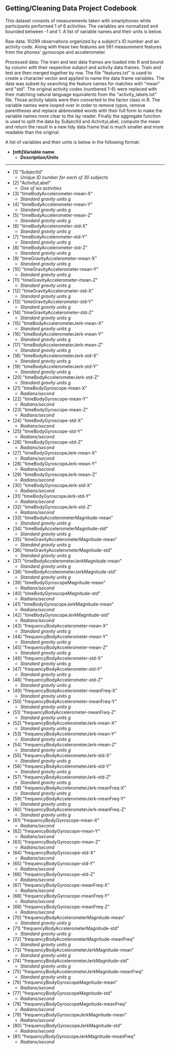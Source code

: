 ## Getting/Cleaning Data Project Codebook

This dataset consists of measurements taken with smartphones while participants performed 1 of 6 activities. The variables are normalized and bounded between -1 and 1. A list of variable names and their units is below. 

Raw data: 10299 observations organized by a subject's ID number and an activity code. Along with these two features are 561 measurement features from the phones' gyroscope and accelerometer. 

Processed data: The train and test data frames are loaded into R and bound by column with their respective subject and activity data frames. Train and test are then merged together by row. The file "features.txt" is used to create a character vector and applied to name the data frame variables. The data was subset by searching the feature names for matches with "mean" and "std". The original activity codes (numbered 1-6) were replaced with their matching natural language equivalents from the "activity_labels.txt" file. Those activity labels were then converted to the factor class in R. The variable names were looped over in order to remove typos, remove parentheses and replace abbreviated words with their full form to make the variable names more clear to the lay reader. Finally the aggregate function is used to split the data by SubjectId and ActivityLabel, compute the mean and return the result in a new tidy data frame that is much smaller and more readable than the original. 

A list of variables and their units is below in the following format:
* **[nth]Variable name**
  * **_Description/Units_**   

***

* \[1] "SubjectId"                                      	
  * *Unique ID number for each of 30 subjects*
* [2] "ActivityLabel"                                   	
  * *One of six activities*
* [3] "timeBodyAccelerometer-mean-X"                    	
  * *Standard gravity units g*
* [4] "timeBodyAccelerometer-mean-Y"                    	
  * *Standard gravity units g*
* [5] "timeBodyAccelerometer-mean-Z"                    	
  * *Standard gravity units g*
* [6] "timeBodyAccelerometer-std-X"                     	
  * *Standard gravity units g*
* [7] "timeBodyAccelerometer-std-Y"                     	
  * *Standard gravity units g*
* [8] "timeBodyAccelerometer-std-Z"                     	
  * *Standard gravity units g*
* [9] "timeGravityAccelerometer-mean-X"					
  * *Standard gravity units g*                 
* [10] "timeGravityAccelerometer-mean-Y"        		 	
  * *Standard gravity units g*        
* [11] "timeGravityAccelerometer-mean-Z"        			
  * *Standard gravity units g*         
* [12] "timeGravityAccelerometer-std-X"        			
  * *Standard gravity units g*   	       
* [13] "timeGravityAccelerometer-std-Y"        		 	
  * *Standard gravity units g*         
* [14] "timeGravityAccelerometer-std-Z"        		 	
  * *Standard gravity units g*         
* [15] "timeBodyAccelerometerJerk-mean-X"               	
  * *Standard gravity units g* 
* [16] "timeBodyAccelerometerJerk-mean-Y"               	
  * *Standard gravity units g* 
* [17] "timeBodyAccelerometerJerk-mean-Z"               	
  * *Standard gravity units g* 
* [18] "timeBodyAccelerometerJerk-std-X"                	
  * *Standard gravity units g* 
* [19] "timeBodyAccelerometerJerk-std-Y"                	
  * *Standard gravity units g* 
* [20] "timeBodyAccelerometerJerk-std-Z"                	
  * *Standard gravity units g* 
* [21] "timeBodyGyroscope-mean-X"       					
  * *Radians/second*              
* [22] "timeBodyGyroscope-mean-Y"  						
  * *Radians/second*                      
* [23] "timeBodyGyroscope-mean-Z"     					
  * *Radians/second*                   
* [24] "timeBodyGyroscope-std-X"      				   	
  * *Radians/second*                
* [25] "timeBodyGyroscope-std-Y"      				 	
  * *Radians/second*                  
* [26] "timeBodyGyroscope-std-Z"     						
  * *Radians/second*                    
* [27] "timeBodyGyroscopeJerk-mean-X" 					
  * *Radians/second*                   
* [28] "timeBodyGyroscopeJerk-mean-Y" 				  	
  * *Radians/second*                 
* [29] "timeBodyGyroscopeJerk-mean-Z" 				 	
  * *Radians/second*                  
* [30] "timeBodyGyroscopeJerk-std-X" 						
  * *Radians/second*                    
* [31] "timeBodyGyroscopeJerk-std-Y" 						
  * *Radians/second*                    
* [32] "timeBodyGyroscopeJerk-std-Z"    					
  * *Radians/second*                 
* [33] "timeBodyAccelerometerMagnitude-mean"             	
  * *Standard gravity units g*
* [34] "timeBodyAccelerometerMagnitude-std"              	
  * *Standard gravity units g*
* [35] "timeGravityAccelerometerMagnitude-mean"          	
  * *Standard gravity units g*
* [36] "timeGravityAccelerometerMagnitude-std"           	
  * *Standard gravity units g*
* [37] "timeBodyAccelerometerJerkMagnitude-mean"         	
  * *Standard gravity units g*
* [38] "timeBodyAccelerometerJerkMagnitude-std"         	
  * *Standard gravity units g* 
* [39] "timeBodyGyroscopeMagnitude-mean"             		
  * *Radians/second*    
* [40] "timeBodyGyroscopeMagnitude-std"                	
  * *Radians/second*  
* [41] "timeBodyGyroscopeJerkMagnitude-mean"           	
  * *Radians/second*  
* [42] "timeBodyGyroscopeJerkMagnitude-std"             	
  * *Radians/second* 
* [43] "frequencyBodyAccelerometer-mean-X"               	
  * *Standard gravity units g*
* [44] "frequencyBodyAccelerometer-mean-Y"             	
  * *Standard gravity units g*  
* [45] "frequencyBodyAccelerometer-mean-Z"             	
  * *Standard gravity units g*  
* [46] "frequencyBodyAccelerometer-std-X"                
  * *Standard gravity units g*
* [47] "frequencyBodyAccelerometer-std-Y"               	
  * *Standard gravity units g* 
* [48] "frequencyBodyAccelerometer-std-Z"                	
  * *Standard gravity units g*
* [49] "frequencyBodyAccelerometer-meanFreq-X"           	
  * *Standard gravity units g*
* [50] "frequencyBodyAccelerometer-meanFreq-Y"           	
  * *Standard gravity units g*
* [51] "frequencyBodyAccelerometer-meanFreq-Z"           	
  * *Standard gravity units g*
* [52] "frequencyBodyAccelerometerJerk-mean-X"           	
  * *Standard gravity units g*
* [53] "frequencyBodyAccelerometerJerk-mean-Y"          	
  * *Standard gravity units g* 
* [54] "frequencyBodyAccelerometerJerk-mean-Z"          	
  * *Standard gravity units g* 
* [55] "frequencyBodyAccelerometerJerk-std-X"           	
  * *Standard gravity units g* 
* [56] "frequencyBodyAccelerometerJerk-std-Y"           	
  * *Standard gravity units g* 
* [57] "frequencyBodyAccelerometerJerk-std-Z"            	
  * *Standard gravity units g*
* [58] "frequencyBodyAccelerometerJerk-meanFreq-X"       	
  * *Standard gravity units g*
* [59] "frequencyBodyAccelerometerJerk-meanFreq-Y"       	
  * *Standard gravity units g*
* [60] "frequencyBodyAccelerometerJerk-meanFreq-Z"      	
  * *Standard gravity units g* 
* [61] "frequencyBodyGyroscope-mean-X"         			
  * *Radians/second*          
* [62] "frequencyBodyGyroscope-mean-Y"                   	
  * *Radians/second*
* [63] "frequencyBodyGyroscope-mean-Z"                   	
  * *Radians/second*
* [64] "frequencyBodyGyroscope-std-X"                    	
  * *Radians/second*
* [65] "frequencyBodyGyroscope-std-Y"                    	
  * *Radians/second*
* [66] "frequencyBodyGyroscope-std-Z"                    	
  * *Radians/second*
* [67] "frequencyBodyGyroscope-meanFreq-X"               	
  * *Radians/second*
* [68] "frequencyBodyGyroscope-meanFreq-Y"               	
  * *Radians/second*
* [69] "frequencyBodyGyroscope-meanFreq-Z"               	
  * *Radians/second*
* [70] "frequencyBodyAccelerometerMagnitude-mean"			
  * *Standard gravity units g*
* [71] "frequencyBodyAccelerometerMagnitude-std"         	
  * *Standard gravity units g*
* [72] "frequencyBodyAccelerometerMagnitude-meanFreq"    	
  * *Standard gravity units g*
* [73] "frequencyBodyAccelerometerJerkMagnitude-mean"    	
  * *Standard gravity units g*
* [74] "frequencyBodyAccelerometerJerkMagnitude-std"     	
  * *Standard gravity units g*
* [75] "frequencyBodyAccelerometerJerkMagnitude-meanFreq"	
  * *Standard gravity units g*
* [76] "frequencyBodyGyroscopeMagnitude-mean"            	
  * *Radians/second*
* [77] "frequencyBodyGyroscopeMagnitude-std"           	
  * *Radians/second*  
* [78] "frequencyBodyGyroscopeMagnitude-meanFreq"      	
  * *Radians/second*  
* [79] "frequencyBodyGyroscopeJerkMagnitude-mean"        	
  * *Radians/second*
* [80] "frequencyBodyGyroscopeJerkMagnitude-std"        	
  * *Radians/second* 
* [81] "frequencyBodyGyroscopeJerkMagnitude-meanFreq"   	
  * *Radians/second*